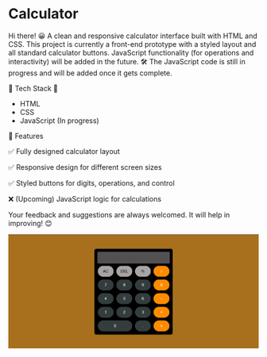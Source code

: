 # Calculator

Hi there! 😀
A clean and responsive calculator interface built with HTML and CSS. This project is currently a front-end prototype with a styled layout and all standard calculator buttons. JavaScript functionality (for operations and interactivity) will be added in the future.
🛠️ The JavaScript code is still in progress and will be added once it gets complete.

🌟 Tech Stack 🌟
- HTML
- CSS
- JavaScript (In progress)

🚀 Features

✅ Fully designed calculator layout

✅ Responsive design for different screen sizes

✅ Styled buttons for digits, operations, and control

❌ (Upcoming) JavaScript logic for calculations

Your feedback and suggestions are always welcomed. It will help in improving! 😊

![Calculator UI](calculator.png)
